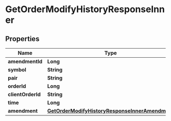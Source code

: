 

# GetOrderModifyHistoryResponseInner


## Properties

| Name | Type | Description | Notes |
|------------ | ------------- | ------------- | -------------|
|**amendmentId** | **Long** |  |  [optional] |
|**symbol** | **String** |  |  [optional] |
|**pair** | **String** |  |  [optional] |
|**orderId** | **Long** |  |  [optional] |
|**clientOrderId** | **String** |  |  [optional] |
|**time** | **Long** |  |  [optional] |
|**amendment** | [**GetOrderModifyHistoryResponseInnerAmendment**](GetOrderModifyHistoryResponseInnerAmendment.md) |  |  [optional] |



